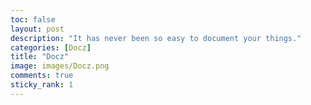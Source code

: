 ```yaml
---
toc: false
layout: post
description: "It has never been so easy to document your things."
categories: [Docz]
title: "Docz"
image: images/Docz.png
comments: true
sticky_rank: 1
---
```

